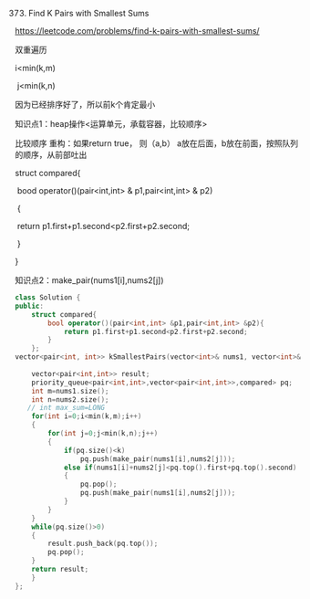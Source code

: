 373. Find K Pairs with Smallest Sums

https://leetcode.com/problems/find-k-pairs-with-smallest-sums/

双重遍历

i<min(k,m)

​	j<min(k,n)

因为已经排序好了，所以前k个肯定最小

知识点1：heap操作<运算单元，承载容器，比较顺序>

比较顺序 重构：如果return true， 则（a,b） a放在后面，b放在前面，按照队列的顺序，从前部吐出

struct compared{

​	bood operator()(pair<int,int> & p1,pair<int,int> & p2)

​		{

​			return p1.first+p1.second<p2.first+p2.second;

​	}

}

知识点2：make_pair(nums1[i],nums2[j])

```c++
class Solution {
public:
    struct compared{
        bool operator()(pair<int,int> &p1,pair<int,int> &p2){
            return p1.first+p1.second<p2.first+p2.second;
        }
    };
vector<pair<int, int>> kSmallestPairs(vector<int>& nums1, vector<int>& nums2, int k) {
    
    vector<pair<int,int>> result;
    priority_queue<pair<int,int>,vector<pair<int,int>>,compared> pq;
    int m=nums1.size();
    int n=nums2.size();
   // int max_sum=LONG
    for(int i=0;i<min(k,m);i++)
    {
        for(int j=0;j<min(k,n);j++)
        {
            if(pq.size()<k)
                pq.push(make_pair(nums1[i],nums2[j]));
            else if(nums1[i]+nums2[j]<pq.top().first+pq.top().second)
            {
                pq.pop();
                pq.push(make_pair(nums1[i],nums2[j]));
            }
        }
    }
    while(pq.size()>0)
    {
        result.push_back(pq.top());
        pq.pop();
    }
    return result;
    }
};
```

